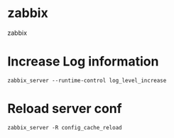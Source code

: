 # zabbix
zabbix

# Increase Log information
```console
zabbix_server --runtime-control log_level_increase
```

# Reload server conf
```console
zabbix_server -R config_cache_reload
```
